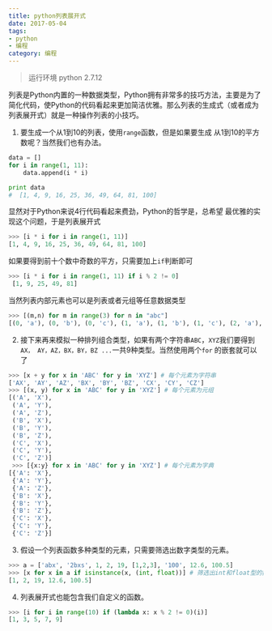 ```yaml
---
title: python列表展开式
date: 2017-05-04
tags: 
- python
- 编程
category: 编程
---
```


> 运行环境  python 2.7.12

列表是Python内置的一种数据类型，Python拥有非常多的技巧方法，主要是为了简化代码，使Python的代码看起来更加简洁优雅。那么列表的生成式（或者成为列表展开式）就是一种操作列表的小技巧。

<!--more-->

1. 要生成一个从1到10的列表，使用`range`函数，但是如果要生成
  从1到10的平方数呢？当然我们也有办法。

```python
data = []
for i in range(1, 11):
    data.append(i * i)

print data
#  [1, 4, 9, 16, 25, 36, 49, 64, 81, 100]
```

显然对于Python来说4行代码看起来费劲，Python的哲学是，总希望
最优雅的实现这个问题，于是列表展开式
```python
>>> [i * i for i in range(1, 11)]
[1, 4, 9, 16, 25, 36, 49, 64, 81, 100]
```

如果要得到前十个数中奇数的平方，只需要加上`if`判断即可

```python
>>> [i * i for i in range(1, 11) if i % 2 != 0]
 [1, 9, 25, 49, 81]
```

当然列表内部元素也可以是列表或者元组等任意数据类型
```python
>>> [(m,n) for m in range(3) for n in "abc"]
[(0, 'a'), (0, 'b'), (0, 'c'), (1, 'a'), (1, 'b'), (1, 'c'), (2, 'a'), (2, 'b'), (2, 'c')]
```

2. 接下来再来模拟一种排列组合类型，如果有两个字符串`ABC`，`XYZ`我们要得到`AX， AY，AZ，BX，BY，BZ ...`一共9种类型。当然使用两个`for`
  的嵌套就可以了

```python
>>> [x + y for x in 'ABC' for y in 'XYZ'] # 每个元素为字符串
['AX', 'AY', 'AZ', 'BX', 'BY', 'BZ', 'CX', 'CY', 'CZ']
>>> [(x, y) for x in 'ABC' for y in 'XYZ'] # 每个元素为元组
[('A', 'X'),
 ('A', 'Y'),
 ('A', 'Z'),
 ('B', 'X'),
 ('B', 'Y'),
 ('B', 'Z'),
 ('C', 'X'),
 ('C', 'Y'),
 ('C', 'Z')]
 >>> [{x:y} for x in 'ABC' for y in 'XYZ'] # 每个元素为字典
[{'A': 'X'},
 {'A': 'Y'},
 {'A': 'Z'},
 {'B': 'X'},
 {'B': 'Y'},
 {'B': 'Z'},
 {'C': 'X'},
 {'C': 'Y'},
 {'C': 'Z'}]

```

3. 假设一个列表函数多种类型的元素，只需要筛选出数字类型的元素。

```python
>>> a = ['abx', '2bxs', 1, 2, 19, [1,2,3], '100', 12.6, 100.5]
>>> [x for x in a if isinstance(x, (int, float))] # 筛选出int和float型的数据
[1, 2, 19, 12.6, 100.5]
```
4. 列表展开式也能包含我们自定义的函数。
```python
>>> [i for i in range(10) if (lambda x: x % 2 != 0)(i)]
[1, 3, 5, 7, 9]
```
